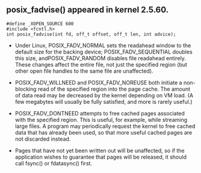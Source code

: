 ## posix_fadvise() appeared in kernel 2.5.60.
```
#define _XOPEN_SOURCE 600 
#include <fcntl.h> 
int posix_fadvise(int fd, off_t offset, off_t len, int advice);
```

  - Under Linux, POSIX_FADV_NORMAL sets the readahead window to the default size for the backing device; POSIX_FADV_SEQUENTIAL doubles this size, andPOSIX_FADV_RANDOM disables file readahead entirely. These changes affect the entire file, not just the specified region (but other open file handles to the same file are unaffected).

  - POSIX_FADV_WILLNEED and POSIX_FADV_NOREUSE both initiate a non-blocking read of the specified region into the page cache. The amount of data read may be decreased by the kernel depending on VM load. (A few megabytes will usually be fully satisfied, and more is rarely useful.)

  - POSIX_FADV_DONTNEED attempts to free cached pages associated with the specified region. This is useful, for example, while streaming large files. A program may periodically request the kernel to free cached data that has already been used, so that more useful cached pages are not discarded instead.

  - Pages that have not yet been written out will be unaffected, so if the application wishes to guarantee that pages will be released, it should call fsync() or fdatasync() first.


